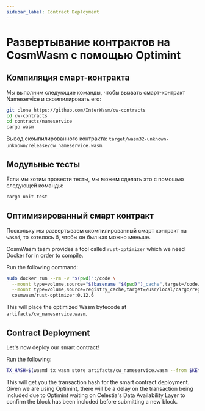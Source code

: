```yaml
---
sidebar_label: Contract Deployment
---
```


# Развертывание контрактов на CosmWasm с помощью Optimint
<!-- markdownlint-disable MD013 -->

## Компиляция смарт-контракта

Мы выполним следующие команды, чтобы вызвать смарт-контракт Nameservice и скомпилировать его:

```sh
git clone https://github.com/InterWasm/cw-contracts
cd cw-contracts
cd contracts/nameservice
cargo wasm
```

Вывод скомпилированного контракта: `target/wasm32-unknown-unknown/release/cw_nameservice.wasm`.

## Модульные тесты

Если мы хотим провести тесты, мы можем сделать это с помощью следующей команды:

```sh
cargo unit-test
```

## Оптимизированный смарт контракт

Поскольку мы развертываем скомпилированный смарт контракт на `wasmd`, то хотелось б, чтобы он был как можно меньше.

CosmWasm team provides a tool called `rust-optimizer` which we need Docker for in order to compile.

Run the following command:

```sh
sudo docker run --rm -v "$(pwd)":/code \
  --mount type=volume,source="$(basename "$(pwd)")_cache",target=/code/target \
  --mount type=volume,source=registry_cache,target=/usr/local/cargo/registry \
  cosmwasm/rust-optimizer:0.12.6
```

This will place the optimized Wasm bytecode at `artifacts/cw_nameservice.wasm`.

## Contract Deployment

Let's now deploy our smart contract!

Run the following:

```sh
TX_HASH=$(wasmd tx wasm store artifacts/cw_nameservice.wasm --from $KEY_NAME --keyring-backend test $TXFLAG --output json -y | jq -r '.txhash') 
```

This will get you the transaction hash for the smart contract deployment. Given we are using Optimint, there will be a delay on the transaction being included due to Optimint waiting on Celestia's Data Availability Layer to confirm the block has been included before submitting a new block.
